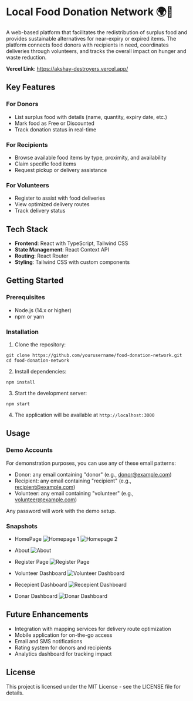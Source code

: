 # Local Food Donation Network 🌍🥦

A web-based platform that facilitates the redistribution of surplus food and provides sustainable alternatives for near-expiry or expired items. The platform connects food donors with recipients in need, coordinates deliveries through volunteers, and tracks the overall impact on hunger and waste reduction.

**Vercel Link**: https://akshay-destroyers.vercel.app/

## Key Features

### For Donors
- List surplus food with details (name, quantity, expiry date, etc.)
- Mark food as Free or Discounted
- Track donation status in real-time

### For Recipients
- Browse available food items by type, proximity, and availability
- Claim specific food items
- Request pickup or delivery assistance

### For Volunteers
- Register to assist with food deliveries
- View optimized delivery routes
- Track delivery status

## Tech Stack

- **Frontend**: React with TypeScript, Tailwind CSS
- **State Management**: React Context API
- **Routing**: React Router
- **Styling**: Tailwind CSS with custom components

## Getting Started

### Prerequisites

- Node.js (14.x or higher)
- npm or yarn

### Installation

1. Clone the repository:
```
git clone https://github.com/yourusername/food-donation-network.git
cd food-donation-network
```

2. Install dependencies:
```
npm install
```

3. Start the development server:
```
npm start
```

4. The application will be available at `http://localhost:3000`

## Usage

### Demo Accounts

For demonstration purposes, you can use any of these email patterns:

- Donor: any email containing "donor" (e.g., donor@example.com)  
- Recipient: any email containing "recipient" (e.g., recipient@example.com)
- Volunteer: any email containing "volunteer" (e.g., volunteer@example.com)

Any password will work with the demo setup.

### Snapshots

- HomePage
![Homepage 1](https://github.com/user-attachments/assets/c8f750b3-67c1-4891-9e5c-6ccf6219a36a)
![Homepage 2](https://github.com/user-attachments/assets/4cdd56bb-ddb3-485a-a2e6-f2ba6a8f7529)

- About
![About](https://github.com/user-attachments/assets/4c04afeb-6a02-4f75-b04d-c0e347b10111)

- Register Page
![Register Page](https://github.com/user-attachments/assets/bcd01f2a-cc23-4981-b8e2-edf4aa3c7eba)

- Volunteer Dashboard
![Volunteer Dashboard](https://github.com/user-attachments/assets/11e687a2-8d35-41cf-bba9-aea6546bb6db)

- Recepient Dashboard
![Recepient Dashboard](https://github.com/user-attachments/assets/7a0cc0b5-28ed-4038-89a2-ac4ff6cc44df)

- Donar Dashboard
![Donar Dashboard](https://github.com/user-attachments/assets/99051ae6-8edd-4342-afcf-12a08043bd77)


## Future Enhancements

- Integration with mapping services for delivery route optimization
- Mobile application for on-the-go access
- Email and SMS notifications
- Rating system for donors and recipients
- Analytics dashboard for tracking impact

## License

This project is licensed under the MIT License - see the LICENSE file for details.
